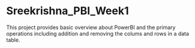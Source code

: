 # Sreekrishna_PBI_Week1
This project provides basic overview about PowerBI and the primary operations including addition and removing the colums and rows in a data table. 
